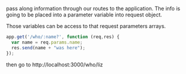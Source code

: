 pass along information through our routes to the application. The info is going to be placed into a parameter variable into request object.

Those variables can be access to that request parameters arrays.  

```javascript
app.get('/who/:name?', function (req,res) {
  var name = req.params.name;
  res.send(name + "was here");
});
```

then go to http://localhost:3000/who/liz
